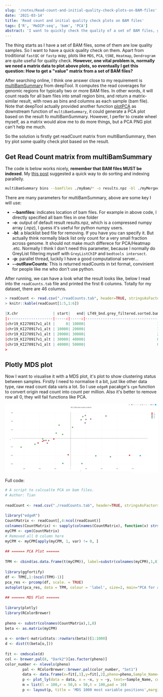 ```yaml
---
slug: '/notes/Read-count-and-initial-quality-check-plots-on-BAM-files'
date: '2021-03-14'
title: 'Read count and initial quality check plots on BAM files'
tags: ['R', 'MeDIP-seq', 'bam', 'PCA']
abstract: 'I want to quickly check the quality of a set of BAM files, generated from bowtie2. However, I did not see many tools for it, eventually I found multiBamSummary is one solution out. Here I record a bit how I get read count matrix from a set of BAM files, then plot a quick plotly plot for visualisation.'
---
```


The thing starts as I have a set of BAM files, some of them are low quality samples. So I want to have a quick quality check on them. Apart from troditional `fastQC` or `fastp` way, plots like `MDS`, `PCA`, `tSNE`, `Heatmap`, `Dendrogram` are quite useful for quality check. **However, one vital problem is, normally we need a matrix data to plot above plots, so eventually I get this question: How to get a "value" matrix from a set of BAM files?**

After searching online, I think one answer close to my requirement is [multiBamSummary](https://deeptools.readthedocs.io/en/develop/content/tools/multiBamSummary.html#:~:text=multiBamSummary%20computes%20the%20read%20coverages,the%20BED%2Dfile%20mode%20instead.) from deepTool. It computes the read coverages for genomic regions for typically two or more BAM files. In other words, it will count reads for all bam files into small region bins, and return a matrix-similar result, with rows as bins and columns as each sample (bam file). Note that deepTool actually provided another function [plotPCA](https://deeptools.readthedocs.io/en/develop/content/tools/plotPCA.html) as downstream function of `multiBamSummary`, it could generate a PCA plot based on the result fo multiBamSummary. However, I perfer to create wheel myself, as a matrix would alow me to do more things, but a PCA PNG plot can't help me much. 

So the solution is firstly get readCount matrix from multiBamSummary, then try plot some quality check plot based on the result.

## Get Read Count matrix from multiBamSummary

The code is below works nicely, **remember that BAM files MUST be indexed**. My [this post](https://yuantian1991.github.io/notes/My-Samtools-Command) suggested a quick way to do sorting and indexing parallelly.

```bash
multiBamSummary bins --bamfiles ./myBam/* -o results.npz -bl ./myMergedGreyList.bed -p 30 --outRawCounts readCounts.tab
```
There are many parameters for multiBamSummary, above are some key I will use:

* **--bamfiles**: indicates location of bam files. For example in above code, I directly specified all bam files in one folder
* **-o**: output of default result results.npz, which is a compressed numpy array (.npz), I guess it's useful for python numpy users.
* **-bl**: a blacklist bed file for removing. If you have you can specify it. But actually think normally black list only count for a very small fraction across genome. It should not make much differece for PCA/Heatmap .etc. Normally I think I don't need this parameter, because I normally do GreyList filtering myself with `GreyListChIP` and `bedtools intersect`.
* **-p**: parallel thread, luckily I have a good computational server...
* **--outRawCounts**: This is returned readCounts in txt format, convinient for people like me who don't use python.

After running, we can have a look what the result looks like, below I read into the `readCounts.tab` file and printed the first 6 columns. Totally for my dataset, there are 46 columns.

```R
> readCount <- read.csv("./readCounts.tab", header=TRUE, stringsAsFactors=FALSE, sep="\t" ,quote="'")
> knitr::kable(readCount[1:5,1:6])

|X.chr                | start|   end| LT49_bnd.grey_filtered.sorted.bam| LT51_bnd.grey_filtered.sorted.bam| LT51_Inp.grey_filtered.sorted.bam|
|:--------------------|-----:|-----:|---------------------------------:|---------------------------------:|---------------------------------:|
|chr19_KI270917v1_alt |     0| 10000|                                 1|                                 2|                                 4|
|chr19_KI270917v1_alt | 10000| 20000|                                 1|                                 0|                                 1|
|chr19_KI270917v1_alt | 20000| 30000|                                 2|                                 2|                                 2|
|chr19_KI270917v1_alt | 30000| 40000|                                 0|                                 2|                                 1|
|chr19_KI270917v1_alt | 40000| 50000|                                 0|                                 1|                                 2|
>
```

## Plotly MDS plot

Now I want to visualise it with a MDS plot, it's plot to show clustering status between samples. Firstly I need to normalise it a bit, just like other data type, raw read count data varis a lot. So I use `edgeR` pacakge's `cpm` function to convert origin read count into count per million. Also it's better to remove row all 0, they will fail functions like PCA.

![MDSplot](figure2.png)

Full code:

```R
# A script to calcualte PCA on bam files.
# Author: Tian

readCount <- read.csv("./readCounts.tab", header=TRUE, stringsAsFactors=FALSE, sep="\t" ,quote="'")

library("edgeR")
CountMatrix <- readCount[,4:ncol(readCount)]
colnames(CountMatrix) <- sapply(colnames(CountMatrix), function(x) strsplit(x, split="[.]")[[1]][1])
myCPM <- cpm(CountMatrix)
# Removed all 0 column here
myCPM <- myCPM[apply(myCPM, 1, var) != 0, ]

## ====== PCA Plot ======

TPM <- cbind(as.data.frame(t(myCPM)), label=substr(colnames(myCPM),1,8))

library(ggfortify)
df <- TPM[,1:(ncol(TPM)-1)]
pca_res <- prcomp(df, scale. = TRUE)
autoplot(pca_res, data = TPM, colour = 'label', size=2, main="PCA for all samples")

## ====== MDS Plot ======

library(plotly)
library(RColorBrewer)

pheno <- substr(colnames(CountMatrix),1,8) 
beta <- as.matrix(myCPM)

o <- order(-matrixStats::rowVars(beta))[1:1000]
d <- dist(t(beta[o,]))

fit <- cmdscale(d)
col <- brewer.pal(8, "Dark2")[as.factor(pheno)]
color_number <- nlevels(pheno)
        pal <- RColorBrewer::brewer.pal(color_number, "Set1")
        data <- data.frame(x=fit[,1],y=fit[,2],pheno=pheno,Sample_Name=colnames(beta))
        p <- plot_ly(data = data, x = ~x, y = ~y, text=~Sample_Name, color = ~pheno,colors = ~pal, type="scatter", mode = "markers", marker=list(size=15))
        m = list(l = 100,r = 50,b = 50,t = 100,pad = 10)
        p <- layout(p, title = 'MDS 1000 most variable positions',margin=m)


```